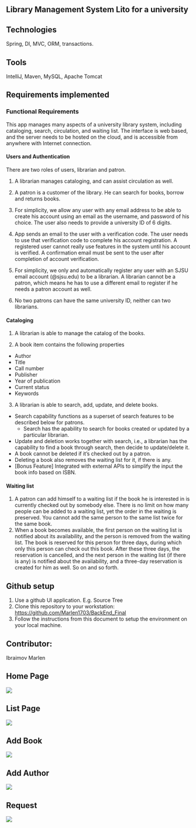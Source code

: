 ## Library Management System Lito for a university

## Technologies
Spring, DI, MVC, ORM, transactions.

## Tools
IntelliJ, Maven, MySQL, Apache Tomcat

## Requirements implemented

### Functional Requirements
This app manages many aspects of a university library system, including cataloging, search, circulation, and waiting list. The interface is web based, and the server needs to be hosted on the cloud, and is accessible from anywhere with Internet connection.

#### Users and Authentication
There are two roles of users, librarian and patron.

1. A librarian manages cataloging, and can assist circulation as well.

2. A patron is a customer of the library. He can search for books, borrow and returns books.

3. For simplicity, we allow any user with any email address to be able to create his account using an email as the username, and password of his choice. The user also needs to provide a university ID of 6 digits.

4. App sends an email to the user with a verification code. The user needs to use that verification code to complete his account registration. A registered user cannot really use features in the system until his account is verified. A confirmation email must be sent to the user after completion of account verification.

5. For simplicity, we only and automatically register any user with an SJSU email account (@sjsu.edu) to be a librarian.  A librarian cannot be a patron, which means he has to use a different email to register if he needs a patron account as well.

6. No two patrons can have the same university ID, neither can two librarians.

#### Cataloging

1. A librarian is able to manage the catalog of the books.

2. A book item contains the following properties 

  * Author
  * Title
  * Call number
  * Publisher
  * Year of publication
  * Current status
  * Keywords


3. A librarian is able to search, add, update, and delete books.

  * Search capability functions as a superset of search features to be described below for patrons.  
    * Search has the apability to search for books created or updated by a particular librarian.  
  * Update and deletion works together with search, i.e., a librarian has the capability to find a book through search, then decide to update/delete it.
  * A book cannot be deleted if it’s checked out by a patron.
  * Deleting a book also removes the waiting list for it, if there is any.
  * [Bonus Feature] Integrated with external APIs to simplify the input the book info based on ISBN.

#### Waiting list
1. A patron can add himself to a waiting list if the book he is interested in is currently checked out by somebody else. There is no limit on how many people can be added to a waiting list, yet the order in the waiting is preserved. You cannot add the same person to the same list twice for the same book.
2. When a book becomes available, the first person on the waiting list is notified about its availability, and the person is removed from the waiting list. The book is reserved for this person for three days, during which only this person can check out this book. After these three days, the reservation is cancelled, and the next person in the waiting list (if there is any) is notified about the availability, and a three-day reservation is created for him as well. So on and so forth.


## Github setup
1. Use a github UI application. E.g. Source Tree
2. Clone this repository to your workstation: https://github.com/Marlen1703/BackEnd_Final
3. Follow the instructions from this document to setup the environment on your local machine.


## Contributor:
Ibraimov Marlen


## Home Page
![](images/greeting.jpg)


## List Page
![](images/list.jpg)

## Add Book
![](images/add.jpg)


## Add Author
![](images/add_author.jpg)


## Request
![](images/postman.jpg)









